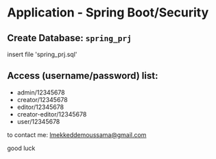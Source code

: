 # Application - Spring Boot/Security

## Create Database: `spring_prj`
insert file 'spring_prj.sql'

## Access (username/password) list:

- admin/12345678
- creator/12345678
- editor/12345678
- creator-editor/12345678
- user/12345678

to contact me: lmekkeddemoussama@gmail.com

good luck
